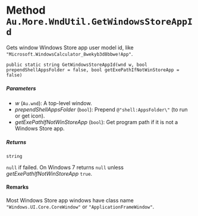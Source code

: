 # Method `Au.More.WndUtil.GetWindowsStoreAppId`

Gets window Windows Store app user model id, like `"Microsoft.WindowsCalculator_8wekyb3d8bbwe!App"`.

```
public static string GetWindowsStoreAppId(wnd w, bool prependShellAppsFolder = false, bool getExePathIfNotWinStoreApp = false)
```

##### Parameters

- *w*  (`Au.wnd`):
    A top-level window.
- *prependShellAppsFolder*  (`bool`):
    Prepend `@"shell:AppsFolder\"` (to run or get icon).
- *getExePathIfNotWinStoreApp*  (`bool`):
    Get program path if it is not a Windows Store app.

##### Returns

`string`

`null` if failed. On Windows 7 returns `null` unless *getExePathIfNotWinStoreApp* `true`.

#### Remarks

Most Windows Store app windows have class name `"Windows.UI.Core.CoreWindow"` or `"ApplicationFrameWindow"`.